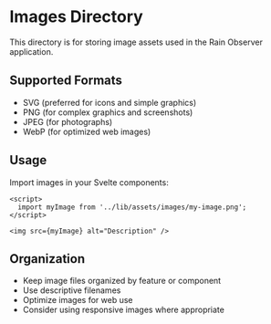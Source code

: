 # Images Directory

This directory is for storing image assets used in the Rain Observer application.

## Supported Formats

- SVG (preferred for icons and simple graphics)
- PNG (for complex graphics and screenshots)
- JPEG (for photographs)
- WebP (for optimized web images)

## Usage

Import images in your Svelte components:

```svelte
<script>
  import myImage from '../lib/assets/images/my-image.png';
</script>

<img src={myImage} alt="Description" />
```

## Organization

- Keep image files organized by feature or component
- Use descriptive filenames
- Optimize images for web use
- Consider using responsive images where appropriate
